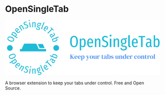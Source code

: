 # OpenSingleTab

<img src="logo/png/logo-no-background.png" alt="OpenSingleTab logo" width="3500px">

A browser extension to keep your tabs under control. Free and Open Source.
